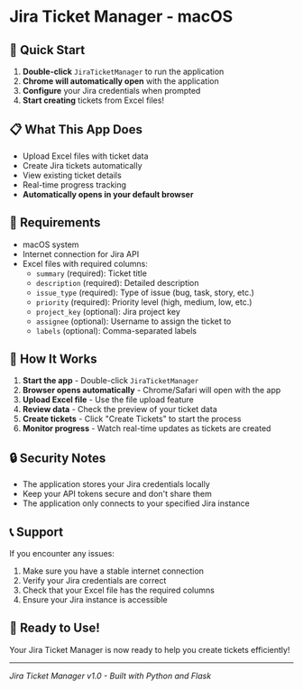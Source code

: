 # Jira Ticket Manager - macOS

## 🚀 Quick Start

1. **Double-click** `JiraTicketManager` to run the application
2. **Chrome will automatically open** with the application
3. **Configure** your Jira credentials when prompted
4. **Start creating** tickets from Excel files!

## 📋 What This App Does

- Upload Excel files with ticket data
- Create Jira tickets automatically
- View existing ticket details
- Real-time progress tracking
- **Automatically opens in your default browser**

## 🔧 Requirements

- macOS system
- Internet connection for Jira API
- Excel files with required columns:
  - `summary` (required): Ticket title
  - `description` (required): Detailed description
  - `issue_type` (required): Type of issue (bug, task, story, etc.)
  - `priority` (required): Priority level (high, medium, low, etc.)
  - `project_key` (optional): Jira project key
  - `assignee` (optional): Username to assign the ticket to
  - `labels` (optional): Comma-separated labels

## 🎯 How It Works

1. **Start the app** - Double-click `JiraTicketManager`
2. **Browser opens automatically** - Chrome/Safari will open with the app
3. **Upload Excel file** - Use the file upload feature
4. **Review data** - Check the preview of your ticket data
5. **Create tickets** - Click "Create Tickets" to start the process
6. **Monitor progress** - Watch real-time updates as tickets are created

## 🔒 Security Notes

- The application stores your Jira credentials locally
- Keep your API tokens secure and don't share them
- The application only connects to your specified Jira instance

## 📞 Support

If you encounter any issues:

1. Make sure you have a stable internet connection
2. Verify your Jira credentials are correct
3. Check that your Excel file has the required columns
4. Ensure your Jira instance is accessible

## 🎉 Ready to Use!

Your Jira Ticket Manager is now ready to help you create tickets efficiently!

---

_Jira Ticket Manager v1.0 - Built with Python and Flask_
